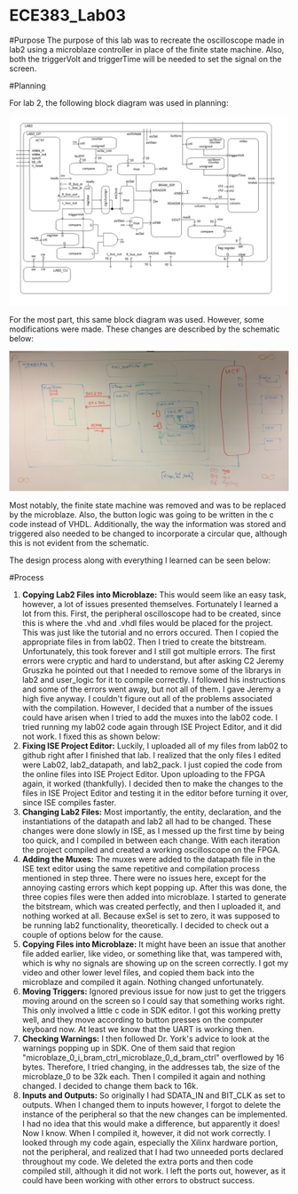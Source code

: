 # ECE383_Lab03

#Purpose
The purpose of this lab was to recreate the oscilloscope made in lab2 using a microblaze controller in place of the finite state machine.  Also, both the triggerVolt and triggerTime will be needed to set the signal on the screen.  

#Planning

For lab 2, the following block diagram was used in planning:

 ![alt tag](https://raw.githubusercontent.com/JohnTerragnoli/ECE383_Lab03/master/Pictures/lab2Arch.jpg "lab02 schematic")

For the most part, this same block diagram was used.  However, some modifications were made.  These changes are described by the schematic below:  

![alt tag](https://raw.githubusercontent.com/JohnTerragnoli/ECE383_Lab03/master/Pictures/Complete%20Schematic.JPG "lab03 schematic")

Most notably, the finite state machine was removed and was to be replaced by the microblaze.  Also, the button logic was going to be written in the c code instead of VHDL.  Additionally, the way the information was stored and triggered also needed to be changed to incorporate a circular que, although this is not evident from the schematic.  


The design process along with everything I learned can be seen below: 

#Process
1. **Copying Lab2 Files into Microblaze:**  This would seem like an easy task, however, a lot of issues presented themselves.  Fortunately I learned a lot from this.  First, the peripheral oscilloscope had to be created, since this is where the .vhd and .vhdl files would be placed for the project.  This was just like the tutorial and no errors occured.  Then I copied the appropriate files in from lab02.  Then I tried to create the bitstream.  Unfortunately, this took forever and I still got multiple errors.  The first errors were cryptic and hard to understand, but after asking C2 Jeremy Gruszka he pointed out that I needed to remove some of the librarys in lab2 and user_logic for it to compile correctly.  I followed his instructions and some of the errors went away, but not all of them.  I gave Jeremy a high five anyway.  I couldn't figure out all of the problems associated with the compilation.  However, I decided that a number of the issues could have arisen when I tried to add the muxes into the lab02 code.  I tried running my lab02 code again through ISE Project Editor, and it did not work.  I fixed this as shown below: 
2. **Fixing ISE Project Editor:** Luckily, I uploaded all of my files from lab02 to github right after I finished that lab.  I realized that the only files I edited were Lab02, lab2_datapath, and lab2_pack.  I just copied the code from the online files into ISE Project Editor.  Upon uploading to the FPGA again, it worked (thankfully).   I decided then to make the changes to the files in ISE Project Editor and testing it in the editor before turning it over, since ISE compiles faster.  
3. **Changing Lab2 Files:** Most importantly, the entity, declaration, and the instantiations of the datapath and lab2 all had to be changed.  These changes were done slowly in ISE, as I messed up the first time by being too quick, and I compiled in between each change.  With each iteration the project compiled and created a working oscilloscope on the FPGA.  
4. **Adding the Muxes:**  The muxes were added to the datapath file in the ISE text editor using the same repetitive and compilation process mentioned in step three.  There were no issues here, except for the annoying casting errors which kept popping up.  After this was done, the three copies files were then added into microblaze.  I started to generate the bitstream, which was created perfectly, and then I uploaded it, and nothing worked at all.  Because exSel is set to zero, it was supposed to be running lab2 functionality, theoretically.  I decided to check out a couple of options below for the cause.  
5. **Copying Files into Microblaze:** It might have been an issue that another file added earlier, like video, or something like that, was tampered with, which is why no signals are showing up on the screen correctly.  I got my video and other lower level files, and copied them back into the microblaze and compiled it again.  Nothing changed unfortunately.  
6. **Moving Triggers:** Ignored previous issue for now just to get the triggers moving around on the screen so I could say that something works right. This only involved a little c code in SDK editor.  I got this working pretty well, and they move according to button presses on the computer keyboard now.  At least we know that the UART is working then.  
7. **Checking Warnings:** I then followed Dr. York's advice to look at the warnings popping up in SDK.  One of them said that region "microblaze_0_i_bram_ctrl_microblaze_0_d_bram_ctrl" overflowed by 16 bytes.  Therefore, I tried changing, in the addresses tab, the size of the microblaze_0 to be 32k each.  Then I compiled it again and nothing changed.  I decided to change them back to 16k.
8. **Inputs and Outputs:** So originally I had SDATA_IN and BIT_CLK as set to outputs.  When I changed them to inputs however, I forgot to delete the instance of the peripheral so that the new changes can be implemented.  I had no idea that this would make a difference, but apparently it does! Now I know.  When I compiled it, however, it did not work correctly. I looked through my code again, especially the Xilinx hardware portion, not the peripheral, and realized that I had two unneeded ports declared throughout my code.  We deleted the extra ports and then code compiled still, although it did not work.  I left the ports out, however, as it could have been working with other errors to obstruct success.  

